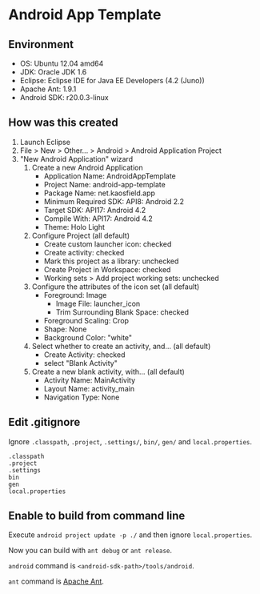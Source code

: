 # Android App Template

## Environment

* OS: Ubuntu 12.04 amd64
* JDK: Oracle JDK 1.6
* Eclipse: Eclipse IDE for Java EE Developers (4.2 (Juno))
* Apache Ant: 1.9.1
* Android SDK: r20.0.3-linux

## How was this created

1. Launch Eclipse
2. File > New > Other... > Android > Android Application Project
3. "New Android Application" wizard
    1. Create a new Android Application
        * Application Name: AndroidAppTemplate
        * Project Name: android-app-template
        * Package Name: net.kaosfield.app
        * Minimum Required SDK: API8: Android 2.2
        * Target SDK: API17: Android 4.2
        * Compile With: API17: Android 4.2
        * Theme: Holo Light
    2. Configure Project (all default)
        * Create custom launcher icon: checked
        * Create activity: checked
        * Mark this project as a library: unchecked
        * Create Project in Workspace: checked
        * Working sets > Add project working sets: unchecked
    3. Configure the attributes of the icon set (all default)
        * Foreground: Image
            * Image File: launcher_icon
            * Trim Surrounding Blank Space: checked
        * Foreground Scaling: Crop
        * Shape: None
        * Background Color: "white"
    4. Select whether to create an activity, and... (all default)
        * Create Activity: checked
        * select "Blank Activity"
    5. Create a new blank activity, with... (all default)
        * Activity Name: MainActivity
        * Layout Name: activity_main
        * Navigation Type: None

## Edit .gitignore

Ignore `.classpath`, `.project`, `.settings/`, `bin/`, `gen/` and `local.properties`.

```.gitignore
.classpath
.project
.settings
bin
gen
local.properties
```

## Enable to build from command line

Execute `android project update -p ./` and then ignore `local.properties`.

Now you can build with `ant debug` or `ant release`.

`android` command is `<android-sdk-path>/tools/android`.

`ant` command is [Apache Ant](http://ant.apache.org/).
